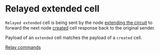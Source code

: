 # Relayed extended cell

`Relayed extended` cell is being sent by the node [extending the circuit](extend.md) to forward the next node [created](../binary/created.md) cell response back to the original sender.

Payload of an `extended` cell matches the payload of a `created` cell.

[Relay commands](command.md)